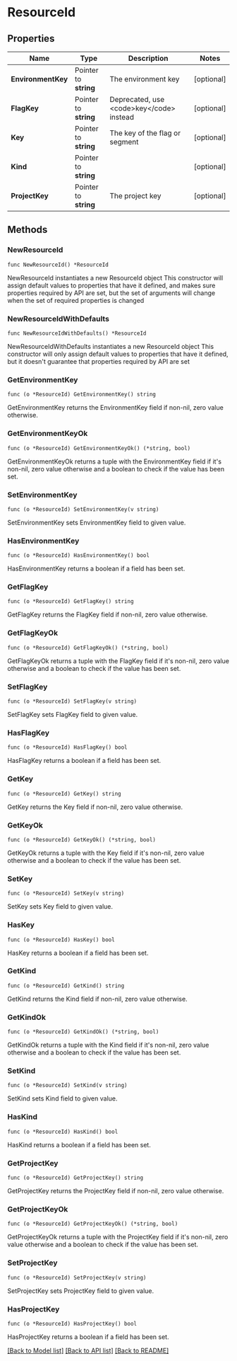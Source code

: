 # ResourceId

## Properties

Name | Type | Description | Notes
------------ | ------------- | ------------- | -------------
**EnvironmentKey** | Pointer to **string** | The environment key | [optional] 
**FlagKey** | Pointer to **string** | Deprecated, use &lt;code&gt;key&lt;/code&gt; instead | [optional] 
**Key** | Pointer to **string** | The key of the flag or segment | [optional] 
**Kind** | Pointer to **string** |  | [optional] 
**ProjectKey** | Pointer to **string** | The project key | [optional] 

## Methods

### NewResourceId

`func NewResourceId() *ResourceId`

NewResourceId instantiates a new ResourceId object
This constructor will assign default values to properties that have it defined,
and makes sure properties required by API are set, but the set of arguments
will change when the set of required properties is changed

### NewResourceIdWithDefaults

`func NewResourceIdWithDefaults() *ResourceId`

NewResourceIdWithDefaults instantiates a new ResourceId object
This constructor will only assign default values to properties that have it defined,
but it doesn't guarantee that properties required by API are set

### GetEnvironmentKey

`func (o *ResourceId) GetEnvironmentKey() string`

GetEnvironmentKey returns the EnvironmentKey field if non-nil, zero value otherwise.

### GetEnvironmentKeyOk

`func (o *ResourceId) GetEnvironmentKeyOk() (*string, bool)`

GetEnvironmentKeyOk returns a tuple with the EnvironmentKey field if it's non-nil, zero value otherwise
and a boolean to check if the value has been set.

### SetEnvironmentKey

`func (o *ResourceId) SetEnvironmentKey(v string)`

SetEnvironmentKey sets EnvironmentKey field to given value.

### HasEnvironmentKey

`func (o *ResourceId) HasEnvironmentKey() bool`

HasEnvironmentKey returns a boolean if a field has been set.

### GetFlagKey

`func (o *ResourceId) GetFlagKey() string`

GetFlagKey returns the FlagKey field if non-nil, zero value otherwise.

### GetFlagKeyOk

`func (o *ResourceId) GetFlagKeyOk() (*string, bool)`

GetFlagKeyOk returns a tuple with the FlagKey field if it's non-nil, zero value otherwise
and a boolean to check if the value has been set.

### SetFlagKey

`func (o *ResourceId) SetFlagKey(v string)`

SetFlagKey sets FlagKey field to given value.

### HasFlagKey

`func (o *ResourceId) HasFlagKey() bool`

HasFlagKey returns a boolean if a field has been set.

### GetKey

`func (o *ResourceId) GetKey() string`

GetKey returns the Key field if non-nil, zero value otherwise.

### GetKeyOk

`func (o *ResourceId) GetKeyOk() (*string, bool)`

GetKeyOk returns a tuple with the Key field if it's non-nil, zero value otherwise
and a boolean to check if the value has been set.

### SetKey

`func (o *ResourceId) SetKey(v string)`

SetKey sets Key field to given value.

### HasKey

`func (o *ResourceId) HasKey() bool`

HasKey returns a boolean if a field has been set.

### GetKind

`func (o *ResourceId) GetKind() string`

GetKind returns the Kind field if non-nil, zero value otherwise.

### GetKindOk

`func (o *ResourceId) GetKindOk() (*string, bool)`

GetKindOk returns a tuple with the Kind field if it's non-nil, zero value otherwise
and a boolean to check if the value has been set.

### SetKind

`func (o *ResourceId) SetKind(v string)`

SetKind sets Kind field to given value.

### HasKind

`func (o *ResourceId) HasKind() bool`

HasKind returns a boolean if a field has been set.

### GetProjectKey

`func (o *ResourceId) GetProjectKey() string`

GetProjectKey returns the ProjectKey field if non-nil, zero value otherwise.

### GetProjectKeyOk

`func (o *ResourceId) GetProjectKeyOk() (*string, bool)`

GetProjectKeyOk returns a tuple with the ProjectKey field if it's non-nil, zero value otherwise
and a boolean to check if the value has been set.

### SetProjectKey

`func (o *ResourceId) SetProjectKey(v string)`

SetProjectKey sets ProjectKey field to given value.

### HasProjectKey

`func (o *ResourceId) HasProjectKey() bool`

HasProjectKey returns a boolean if a field has been set.


[[Back to Model list]](../README.md#documentation-for-models) [[Back to API list]](../README.md#documentation-for-api-endpoints) [[Back to README]](../README.md)


